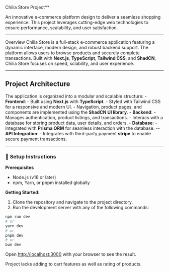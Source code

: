 Chilia Store Project**

An innovative e-commerce platform design to deliver a seamless shopping experience.
This project leverages cutting-edge web technologies to ensure performance, scalability, and user satisfaction.

--------------------------------------------------------------------------------------------------------------------------------

Overview
Chilia Store is a full-stack e-commerce application featuring a dynamic interface, modern design, and robust backend support. The platform allows users to browse products and securely complete transactions. Built with **Next.js**, **TypeScript**, **Tailwind CSS**, and **ShadCN**, Chilia Store focuses on speed, sclability, and user experience.

---------------------------------------------------------------------------------------------------------------------------------

## **Project Architecture**
The application is organized into a modular and scalable structure:
    - **Frontend**:
      - Built using **Next.js** with **TypeScript**.
      - Styled with Tailwind CSS for a responsive and modern UI.
      - Navigation, product pages, and components are implemented using the **ShadCN UI library**.
    - **Backend**:
      - Manages authentication, product listings, and transactions.
      - Interacs with a database for storing product data, user details, and orders.
    - **Database**:
      - Integrated with **Prisma ORM** for seamless interaction with the database.
    -- **API Integration**:
      - Integrates with third-party payment **stripe** to enable secure payment transactions.

---------------------------------------------------------------------------------------------------------------------------------
### 🚀 **Setup Instructions**
**Prerequisites**
- Node.js (v16 or later)
- npm, Yarn, or pnpm installed globally

**Getting Started**:

1. Clone the repository and navigate to the project directory.  
2. Run the development server with any of the following commands: 

```bash
npm run dev
# or
yarn dev
# or
pnpm dev
# or
bun dev
```

Open [http://localhost:3000](http://localhost:3000) with your browser to see the result.

Project lacks adding to cart features as well as rating of products.
